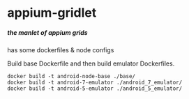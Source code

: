 # appium-gridlet
##### the manlet of appium grids

has some dockerfiles & node configs

Build base Dockerfile and then build emulator Dockerfiles.

```
docker build -t android-node-base ./base/
docker build -t android-7-emulator ./android_7_emulator/
docker build -t android-5-emulator ./android_5_emulator/
```
